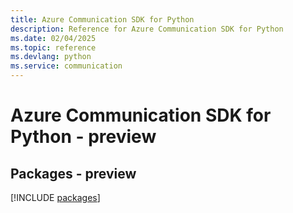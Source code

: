 ```yaml
---
title: Azure Communication SDK for Python
description: Reference for Azure Communication SDK for Python
ms.date: 02/04/2025
ms.topic: reference
ms.devlang: python
ms.service: communication
---
```

# Azure Communication SDK for Python - preview
## Packages - preview
[!INCLUDE [packages](communication-index.md)]
